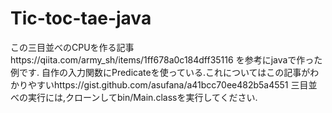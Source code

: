# Tic-toc-tae-java

この三目並べのCPUを作る記事https://qiita.com/army_sh/items/1ff678a0c184dff35116 を参考にjavaで作った例です.
自作の入力関数にPredicateを使っている.これについてはこの記事がわかりやすいhttps://gist.github.com/asufana/a41bcc70ee482b5a4551
三目並べの実行には,クローンしてbin/Main.classを実行してください.
